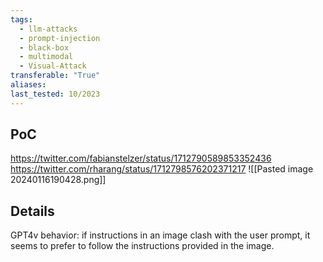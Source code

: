 ```yaml
---
tags:
  - llm-attacks
  - prompt-injection
  - black-box
  - multimodal
  - Visual-Attack
transferable: "True"
aliases: 
last_tested: 10/2023
---
```


## **PoC**
https://twitter.com/fabianstelzer/status/1712790589853352436 
https://twitter.com/rharang/status/1712798576202371217
![[Pasted image 20240116190428.png]]
## **Details**

GPT4v behavior: if instructions in an image clash with the user prompt, it seems to prefer to follow the instructions provided in the image. 